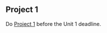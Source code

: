 ## Project 1

Do [Project 1](http://www-inst.eecs.berkeley.edu/~cs61as/reader/nodate-21.pdf)
before the Unit 1 deadline.

